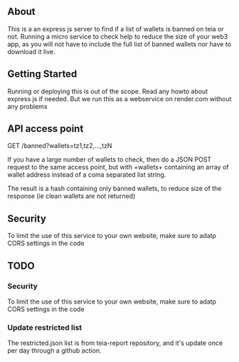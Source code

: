## About

This is a an express js server to find if a list of wallets is banned on teia or not. Running a micro service to check help to reduce the size of your web3 app, as you will not have to include the full list of banned wallets nor have to download it live.

## Getting Started

Running or deploying this is out of the scope. Read any howto about express js if needed.
But we run this as a webservice on render.com without any problems

## API access point

GET /banned?wallets=tz1,tz2,...,tzN

If you have a large number of wallets to check, then do a JSON POST request to the same access point, but with +wallets+ containing an array of wallet address instead of a coma separated list string.

The result is a hash containing only banned wallets, to reduce size of the response (ie clean wallets are not returned)

## Security

To limit the use of this service to your own website, make sure to adatp CORS settings in the code

## TODO

### Security

To limit the use of this service to your own website, make sure to adatp CORS settings in the code

### Update restricted list

The restricted.json list is from teia-report repository, and it's update once per day through a github action.